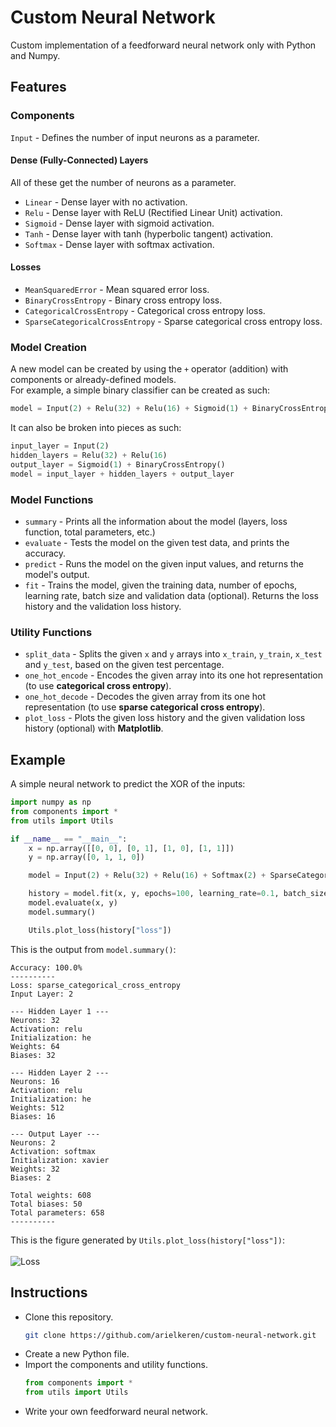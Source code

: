 # Custom Neural Network

Custom implementation of a feedforward neural network only with Python and Numpy.

## Features

### Components

`Input` - Defines the number of input neurons as a parameter.

#### Dense (Fully-Connected) Layers

All of these get the number of neurons as a parameter.

- `Linear` - Dense layer with no activation.
- `Relu` - Dense layer with ReLU (Rectified Linear Unit) activation.
- `Sigmoid` - Dense layer with sigmoid activation.
- `Tanh` - Dense layer with tanh (hyperbolic tangent) activation.
- `Softmax` - Dense layer with softmax activation.

#### Losses

- `MeanSquaredError` - Mean squared error loss.
- `BinaryCrossEntropy` - Binary cross entropy loss.
- `CategoricalCrossEntropy` - Categorical cross entropy loss.
- `SparseCategoricalCrossEntropy` - Sparse categorical cross entropy loss.

### Model Creation

A new model can be created by using the `+` operator (addition) with components or already-defined models.<br>
For example, a simple binary classifier can be created as such:<br>
```py
model = Input(2) + Relu(32) + Relu(16) + Sigmoid(1) + BinaryCrossEntropy()
```
It can also be broken into pieces as such:
```py
input_layer = Input(2)
hidden_layers = Relu(32) + Relu(16)
output_layer = Sigmoid(1) + BinaryCrossEntropy()
model = input_layer + hidden_layers + output_layer
```

### Model Functions

- `summary` - Prints all the information about the model (layers, loss function, total parameters, etc.)
- `evaluate` - Tests the model on the given test data, and prints the accuracy.
- `predict` - Runs the model on the given input values, and returns the model's output.
- `fit` - Trains the model, given the training data, number of epochs, learning rate, batch size and validation data (optional). Returns the loss history and the validation loss history.

### Utility Functions

- `split_data` - Splits the given `x` and `y` arrays into `x_train`, `y_train`, `x_test` and `y_test`, based on the given test percentage.
- `one_hot_encode` - Encodes the given array into its one hot representation (to use **categorical cross entropy**).
- `one_hot_decode` - Decodes the given array from its one hot representation (to use **sparse categorical cross entropy**).
- `plot_loss` - Plots the given loss history and the given validation loss history (optional) with **Matplotlib**.

## Example

A simple neural network to predict the XOR of the inputs:
```py
import numpy as np
from components import *
from utils import Utils

if __name__ == "__main__":
    x = np.array([[0, 0], [0, 1], [1, 0], [1, 1]])
    y = np.array([0, 1, 1, 0])

    model = Input(2) + Relu(32) + Relu(16) + Softmax(2) + SparseCategoricalCrossEntropy()

    history = model.fit(x, y, epochs=100, learning_rate=0.1, batch_size=4)
    model.evaluate(x, y)
    model.summary()

    Utils.plot_loss(history["loss"])
```
This is the output from `model.summary()`:
```
Accuracy: 100.0%
----------
Loss: sparse_categorical_cross_entropy
Input Layer: 2

--- Hidden Layer 1 ---
Neurons: 32
Activation: relu
Initialization: he
Weights: 64
Biases: 32

--- Hidden Layer 2 ---
Neurons: 16
Activation: relu
Initialization: he
Weights: 512
Biases: 16

--- Output Layer ---
Neurons: 2
Activation: softmax
Initialization: xavier
Weights: 32
Biases: 2

Total weights: 608
Total biases: 50
Total parameters: 658
----------
```
This is the figure generated by `Utils.plot_loss(history["loss"])`:<br><br>
![Loss](https://github.com/user-attachments/assets/9d9bc37c-ad31-4b19-a5cb-757d81d0739b)


## Instructions

- Clone this repository.
   ```bash
   git clone https://github.com/arielkeren/custom-neural-network.git
   ```
- Create a new Python file.
- Import the components and utility functions.
   ```py
   from components import *
   from utils import Utils
   ```
- Write your own feedforward neural network.

